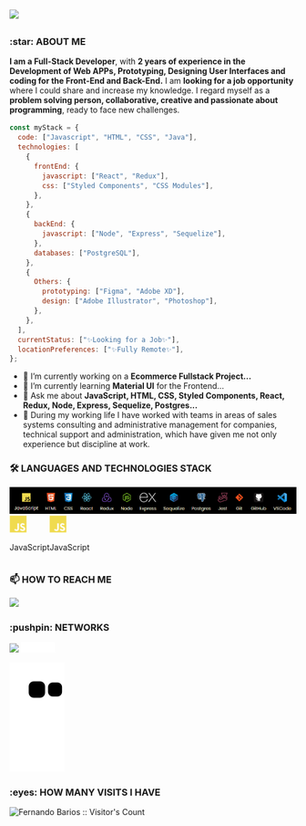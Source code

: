 <div>
  <h1 align="left">
    <a href="https://fernando-barrios.netlify.app/">
      <img src="https://readme-typing-svg.herokuapp.com/?lines=Hi,+Everyone!+👋;I+am+Fernando+Barrios;Welcome+to+my+repo!&center=true&size=35">
    </a>
  </h1>
</div>

<h3><strong>:star: ABOUT ME</strong></h3>
<p><strong>I am a Full-Stack Developer</strong>, with <strong>2 years of experience in the Development of Web APPs, Prototyping, Designing User Interfaces and coding for the Front-End and Back-End.</strong> I am <strong>looking for a job opportunity</strong> where I could share and increase my knowledge. I regard myself as a <strong>problem solving person, collaborative, creative and passionate about programming</strong>, ready to face new challenges.<p>

```javascript
const myStack = {
  code: ["Javascript", "HTML", "CSS", "Java"],
  technologies: [
    {
      frontEnd: {
        javascript: ["React", "Redux"],
        css: ["Styled Components", "CSS Modules"],
      },
    },
    {
      backEnd: {
        javascript: ["Node", "Express", "Sequelize"],
      },
      databases: ["PostgreSQL"],
    },
    {
      Others: {
        prototyping: ["Figma", "Adobe XD"],
        design: ["Adobe Illustrator", "Photoshop"],
      },
    },
  ],
  currentStatus: ["✨Looking for a Job✨"],
  locationPreferences: ["✨Fully Remote✨"],
};
```

- 🔭 I’m currently working on a <strong>Ecommerce Fullstack Project...</strong>
- 🌱 I’m currently learning <strong>Material UI</strong> for the Frontend...
- 💬 Ask me about <strong>JavaScript, HTML, CSS, Styled Components, React, Redux, Node, Express, Sequelize, Postgres...</strong>
- 💼 During my working life I have worked with teams in areas of sales systems consulting and administrative management for companies, technical support and administration, which have given me not only experience but discipline at work.

<h3><strong>🛠 LANGUAGES AND TECHNOLOGIES STACK</strong></h3>
<img src="./img/stack.png" alt="Stack"/>
<div style="display: flex;">
  <div width="50">
    <img src="./img/javascript-plain.svg" alt="javascript" height="30"/>
    <p>JavaScript</p>
  </div>
  <div width="50">
    <img src="./img/javascript-plain.svg" alt="javascript" height="30"/>
    <p>JavaScript</p>
  </div>
</div>

<h3><strong>📫 HOW TO REACH ME</strong></h3>
<a href = "mailto:fbarrios.pyc@gmail.com"><img src="https://img.shields.io/badge/-Gmail-%23333?style=for-the-badge&logo=gmail&logoColor=white" target="_blank"></a>

<h3>:pushpin: NETWORKS</h3>
<a href="https://www.linkedin.com/in/fernandolba/" target="_blank"><img src="https://img.shields.io/badge/-LinkedIn-%230077B5?style=for-the-badge&logo=linkedin&logoColor=white"></a>
<a href="https://www.torre.com/fernandolba/" target="_blank"><img src="./img/torre.png"></a>

![Snake animation](https://github.com/rafaballerini/rafaballerini/blob/output/github-contribution-grid-snake.svg)

<h3>:eyes: HOW MANY VISITS I HAVE</h3>
<p align="left"><img src="https://profile-counter.glitch.me/{fernandobarrios}/count.svg" alt="Fernando Barios :: Visitor's Count" /></p>